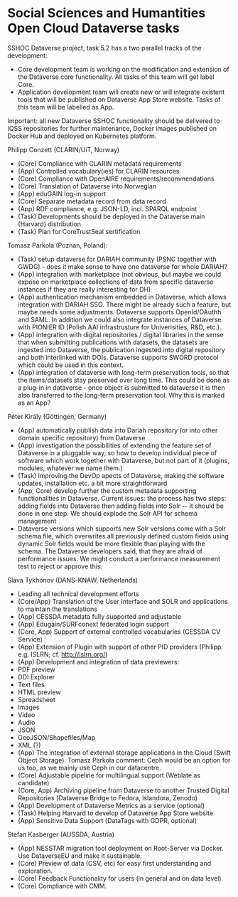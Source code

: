 # Social Sciences and Humantities Open Cloud Dataverse tasks

SSHOC Dataverse project, task 5.2 has a two parallel tracks of the development: 

* Core development team is working on the modification and extension of the Dataverse core functionality. All tasks of this team will get label Core.
* Application development team will create new or will integrate existent tools that will be published on Dataverse App Store website. Tasks of this team will be labelled as App.

Important: all new Dataverse SSHOC functionality should be delivered to IQSS repositories for further maintenance, Docker images published on Docker Hub and deployed on Kubernetes platform.

Philipp Conzett (CLARIN/UiT, Norway)


* (Core) Compliance with CLARIN metadata requirements
* (App) Controlled vocabulary(ies) for CLARIN resources
* (Core) Compliance with OpenAIRE requirements/recommendations
* (Core) Translation of Dataverse into Norwegian
* (App) eduGAIN log-in support
* (Core) Separate metadata record from data record
* (App) RDF compliance, e.g. JSON-LD, incl. SPARQL endpoint
* (Task) Developments should be deployed in the Dataverse main (Harvard) distribution
* (Task) Plan for CoreTrustSeal sertification

Tomasz Parkoła (Poznan, Poland):


* (Task) setup dataverse for DARIAH community (PSNC together with GWDG) - does it make sense to have one dataverse for whole DARIAH?
* (App) integration with marketplace (not obvious, but maybe we could expose on marketplace collections of data from specific dataverse instances if they are really interesting for DH)
* (App) authentication mechanism embedded in Dataverse, which allows integration with DARIAH SSO. There might be already such a feature, but maybe needs some adjustments. Dataverse supports OpenId/OAuthh and SAML. In addition we could also integrate instances of Dataverse with PIONIER ID (Polish AAI infrastrusture for Univerisities, R&D, etc.). 
* (App) integration with digital repositories / digital libraries in the sense that when submitting publications with datasets, the datasets are ingested into Dataverse, the publication ingested into digital repository and both interlinked with DOIs. Dataverse supports SWORD protocol which could be used in this context. 
* (App) integration of dataverse with long-term preservation tools, so that the items/datasets stay preserved over long time. This could be done as a plug-in in dataverse - once object is submitted to dataverse it is then also transferred to the long-term preservation tool. Why this is marked as an App? 

Péter Király (Göttingen, Germany)


* (App) automatically publish data into Dariah repository (or into other domain specific repository) from Dataverse
* (App) investigation the possibilities of extending the feature set of Dataverse in a pluggable way, so how to develop individual piece of software which work together with Dataverse, but not part of it (plugins, modules, whatever we name them.)
* (Task) improving the DevOp apects of Dataverse, making the software updates, installation etc. a bit more straightforward
* (App, Core) develop further the custom metadata supporting functionalities in Dataverse. Current issues:
the process has two steps: adding fields into Dataverse then adding fields into Solr -- it should be done in one step. We should explode the Solr API for schema management
* Dataverse versions which supports new Solr versions come with a Solr schema file, which overwrites all previously defined custom fields using dynamic Solr fields would be more flexible than playing with the schema. The Dataverse developers said, that they are afraid of performance issues. We might conduct a performance measurement test to reject or approve this.

Slava Tykhonov (DANS-KNAW, Netherlands)
* Leading all technical development efforts
* (Core/App) Translation of the User Interface and SOLR and applications to maintain the translations
* (App) CESSDA metadata fully supported and adjustable 
* (App) Edugain/SURFconext federated login support
* (Core, App) Support of external controlled vocabularies (CESSDA CV Service)
* (App) Extension of Plugin with support of other PID providers (Philipp: e.g. ISLRN; cf. http://islrn.org/)
* (App) Development and integration of data previewers:
* PDF preview
* DDI Explorer
* Text files
* HTML preview
* Spreadsheet 
* Images
* Video
* Audio
* JSON
* GeoJSON/Shapefiles/Map
* XML (?)
* (App) The integration of external storage applications in the Cloud (Swift Object Storage). Tomasz Parkoła comment: Ceph would be an option for us too, as we mainly use Ceph in our datacentre.
* (Core) Adjustable pipeline for multilingual support (Weblate as candidate)
* (Core, App) Archiving pipeline from Dataverse to another Trusted Digital Repositories (Dataverse Bridge to Fedora, Islandora, Zenodo)
* (App) Development of Dataverse Metrics as a service (optional)
* (Task) Helping Harvard to develop of Dataverse App Store website
* (App) Sensitive Data Support (DataTags with GDPR, optional) 


Stefan Kasberger (AUSSDA, Austria)


* (App) NESSTAR migration tool deployment on Root-Server via Docker. Use DataverseEU and make it sustainable.
* (Core) Preview of data (CSV, etc) for easy first understanding and exploration.
* (Core) Feedback Functionality for users (in general and on data level)
* (Core) Compliance with CMM.


